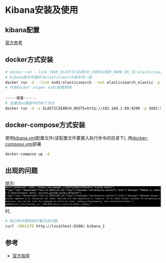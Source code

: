 # Kibana安装及使用

## kibana配置
[官方参考](https://www.elastic.co/guide/en/kibana/7.10/settings.html)

## docker方式安装
```bash
# docker run --link YOUR_ELASTICSEARCH_CONTAINER_NAME_OR_ID:elasticsearch -p 5601:5601 docker.elastic.co/kibana/kibana:7.10.1
# kibana版本号最好与elasticsearch版本号一致
docker run -d --link es01:elasticsearch --net elasticsearch_elastic -p 5601:5601 --name kibana kibana:7.10.1
# 可用docker inspec es01查看网络

-----或者------
# 连接至es集群中的单个节点
docker run -d -e ELASTICSEARCH_HOSTS=http://192.168.1.89:9200 -p 5601:5601 --network host --name kibana kibana:7.10.1
```

## docker-compose方式安装

使用[kibana.yml](yml/kibana/kb-config/kibana.yml)配置文件(该配置文件要置入执行命令的目录下), 
用[docker-compose.yml](yml/kibana/docker-compose.yml)部署
```bash
docker-compose up -d
```

## 出现的问题
提示:![](pic/kibana-problem.png)时, 
```bash
# 执行命令删除索引解决该问题
curl -XDELETE http://localhost:9200/.kibana_1
```

## 参考
- [官方指导](https://www.elastic.co/guide/en/kibana/7.10/docker.html)